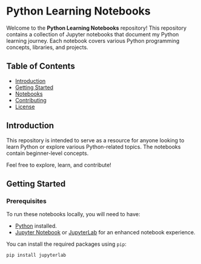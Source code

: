 # Python Learning Notebooks

Welcome to the **Python Learning Notebooks** repository! This repository contains a collection of Jupyter notebooks that document my Python learning journey. Each notebook covers various Python programming concepts, libraries, and projects.

## Table of Contents

- [Introduction](#introduction)
- [Getting Started](#getting-started)
- [Notebooks](#notebooks)
- [Contributing](#contributing)
- [License](#license)

## Introduction

This repository is intended to serve as a resource for anyone looking to learn Python or explore various Python-related topics. The notebooks contain beginner-level concepts.

Feel free to explore, learn, and contribute!

## Getting Started

### Prerequisites

To run these notebooks locally, you will need to have:

- [Python](https://www.python.org/downloads/) installed.
- [Jupyter Notebook](https://jupyter.org/install) or [JupyterLab](https://jupyter.org/install) for an enhanced notebook experience.

You can install the required packages using `pip`:

```bash
pip install jupyterlab
